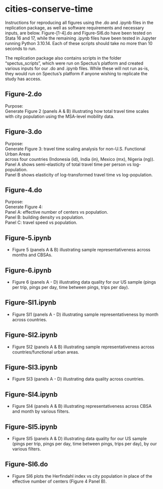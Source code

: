 # cities-conserve-time

Instructions for reproducing all figures using the .do and .ipynb files in the replication package, as well as software requirements and necessary inputs, are below. Figure-[1-4].do and Figure-SI6.do have been tested on Stata 16 and 17, while the remaining .ipynb files have been tested in Jupyter running  Python 3.10.14. Each of these scripts should take no more than 10 seconds to run.

The replication package also contains scripts in the folder “spectus_scripts”, which were run on Spectus’s platform and created various inputs for our .do and .ipynb files. While these will not run as-is, they would run on Spectus’s platform if anyone wishing to replicate the study has access.


Figure-2.do  
------------------------------------------------------------------------------  
Purpose:  
  Generate Figure 2 (panels A & B) illustrating how total travel time scales  
  with city population using the MSA-level mobility data.  

Figure-3.do  
------------------------------------------------------------------------------  
Purpose:  
  Generate Figure 3: travel time scaling analysis for non-U.S. Functional Urban Areas  
  across four countries (Indonesia (id), India (in), Mexico (mx), Nigeria (ng)).  
  Panel A shows semi-elasticity of total travel time per person vs log-population.  
  Panel B shows elasticity of log-transformed travel time vs log-population.  

Figure-4.do  
------------------------------------------------------------------------------  
Purpose:  
  Generate Figure 4:  
  Panel A: effective number of centers vs population.  
  Panel B: building density vs population.  
  Panel C: travel speed vs population.  

Figure-5.ipynb  
------------------------------------------------------------------------------  
- Figure 5 (panels A & B) illustrating sample representativeness across months and CBSAs.  

Figure-6.ipynb  
------------------------------------------------------------------------------  
- Figure 6 (panels A - D) illustrating data quality for our US sample (pings per trip, pings per day, time between pings, trips per day).  

Figure-SI1.ipynb  
------------------------------------------------------------------------------   
- Figure SI1 (panels A - D) illustrating sample representativeness by month across countries.  

Figure-SI2.ipynb  
------------------------------------------------------------------------------  
- Figure SI2 (panels A & B) illustrating sample representativeness across countries/functional urban areas.  

Figure-SI3.ipynb  
------------------------------------------------------------------------------  
- Figure SI3 (panels A - D) illustrating data quality across countries.  

Figure-SI4.ipynb  
------------------------------------------------------------------------------ 
- Figure SI4 (panels A & B) illustrating representativeness across CBSA and month by various filters.  

Figure-SI5.ipynb  
------------------------------------------------------------------------------   
- Figure SI5 (panels A & D) illustrating data quality for our US sample (pings per trip, pings per day, time between pings, trips per day), by our various filters.  

Figure-SI6.do  
------------------------------------------------------------------------------  
- Figure SI6 plots the Herfindahl index vs city population in place of the effective number of centers (Figure 4 Panel B).  
